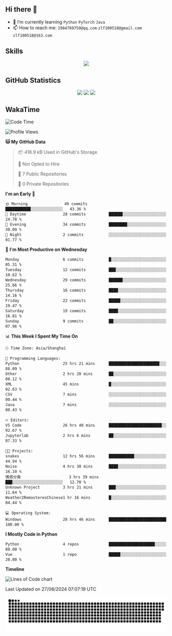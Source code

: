 ## Hi there 👋

- 🌱 I’m currently learning `Python` `PyTorch` `Java`
- 📫 How to reach me: `1984769759@qq.com` `zlf100518@gmail.com` `zlf100518@163.com`

## Skills
<div align="center"> <img src="https://skillicons.dev/icons?i=python,linux,git,github,html,css,js" /> </div>

## GitHub Statistics

<div align="center">
  <img src="https://github-readme-stats.vercel.app/api?username=mrcchenfeng&show_icons=true&theme=tokyonight" />
  <img src="https://github-readme-stats.vercel.app/api/top-langs/?username=mrcchenfeng&show_icons=true&theme=tokyonight" />
  <img src="https://github-readme-activity-graph.vercel.app/graph?username=mrcchenfeng&theme=xcode" />
</div>

## WakaTime

<!--START_SECTION:waka-->
![Code Time](http://img.shields.io/badge/Code%20Time-53%20hrs%207%20mins-blue)

![Profile Views](http://img.shields.io/badge/Profile%20Views-1-blue)

**🐱 My GitHub Data** 

> 📦 418.9 kB Used in GitHub's Storage 
 > 
> 🚫 Not Opted to Hire
 > 
> 📜 7 Public Repositories 
 > 
> 🔑 0 Private Repositories 
 > 
**I'm an Early 🐤** 

```text
🌞 Morning                49 commits          ███████████░░░░░░░░░░░░░░   43.36 % 
🌆 Daytime                28 commits          ██████░░░░░░░░░░░░░░░░░░░   24.78 % 
🌃 Evening                34 commits          ████████░░░░░░░░░░░░░░░░░   30.09 % 
🌙 Night                  2 commits           ░░░░░░░░░░░░░░░░░░░░░░░░░   01.77 % 
```
📅 **I'm Most Productive on Wednesday** 

```text
Monday                   6 commits           █░░░░░░░░░░░░░░░░░░░░░░░░   05.31 % 
Tuesday                  12 commits          ███░░░░░░░░░░░░░░░░░░░░░░   10.62 % 
Wednesday                29 commits          ██████░░░░░░░░░░░░░░░░░░░   25.66 % 
Thursday                 16 commits          ████░░░░░░░░░░░░░░░░░░░░░   14.16 % 
Friday                   22 commits          █████░░░░░░░░░░░░░░░░░░░░   19.47 % 
Saturday                 19 commits          ████░░░░░░░░░░░░░░░░░░░░░   16.81 % 
Sunday                   9 commits           ██░░░░░░░░░░░░░░░░░░░░░░░   07.96 % 
```


📊 **This Week I Spent My Time On** 

```text
🕑︎ Time Zone: Asia/Shanghai

💬 Programming Languages: 
Python                   25 hrs 21 mins      ██████████████████████░░░   88.09 % 
Other                    2 hrs 20 mins       ██░░░░░░░░░░░░░░░░░░░░░░░   08.12 % 
XML                      45 mins             █░░░░░░░░░░░░░░░░░░░░░░░░   02.63 % 
CSV                      7 mins              ░░░░░░░░░░░░░░░░░░░░░░░░░   00.44 % 
Java                     7 mins              ░░░░░░░░░░░░░░░░░░░░░░░░░   00.43 % 

🔥 Editors: 
VS Code                  26 hrs 40 mins      ███████████████████████░░   92.67 % 
Jupyterlab               2 hrs 6 mins        ██░░░░░░░░░░░░░░░░░░░░░░░   07.33 % 

🐱‍💻 Projects: 
snakes                   12 hrs 56 mins      ███████████░░░░░░░░░░░░░░   44.94 % 
Noise                    4 hrs 38 mins       ████░░░░░░░░░░░░░░░░░░░░░   16.10 % 
情感分类                     3 hrs 39 mins       ███░░░░░░░░░░░░░░░░░░░░░░   12.70 % 
Unknown Project          3 hrs 21 mins       ███░░░░░░░░░░░░░░░░░░░░░░   11.64 % 
Weather2RemasteresChinese1 hr 16 mins        █░░░░░░░░░░░░░░░░░░░░░░░░   04.44 % 

💻 Operating System: 
Windows                  28 hrs 46 mins      █████████████████████████   100.00 % 
```

**I Mostly Code in Python** 

```text
Python                   4 repos             ████████████████████░░░░░   80.00 % 
Vue                      1 repo              █████░░░░░░░░░░░░░░░░░░░░   20.00 % 
```



**Timeline**

![Lines of Code chart](https://raw.githubusercontent.com/mrcchenfeng/mrcchenfeng/main/assets/bar_graph.png)


 Last Updated on 27/08/2024 07:07:19 UTC
<!--END_SECTION:waka-->

<div align="center"><img src="./assets/github-snake-dark.svg" /></div>
